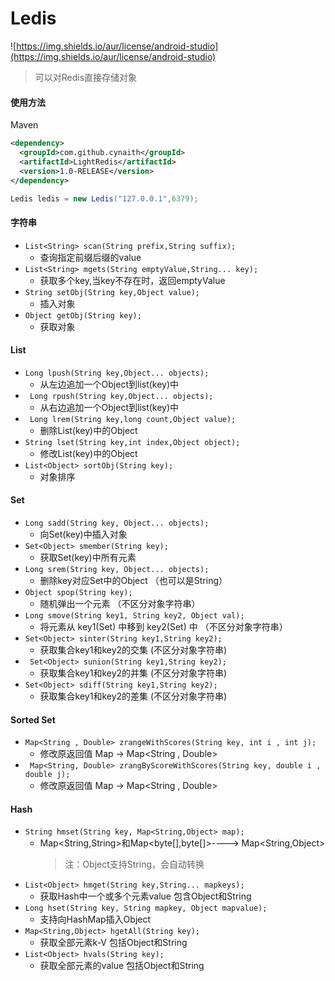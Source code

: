 # Ledis
![https://img.shields.io/aur/license/android-studio](https://img.shields.io/aur/license/android-studio)
> 可以对Redis直接存储对象

#### 使用方法 

Maven
```xml
<dependency>
  <groupId>com.github.cynaith</groupId>
  <artifactId>LightRedis</artifactId>
  <version>1.0-RELEASE</version>
</dependency>
```

```java
Ledis ledis = new Ledis("127.0.0.1",6379);
```


#### 字符串
- `List<String> scan(String prefix,String suffix);`
    - 查询指定前缀后缀的value
- `List<String> mgets(String emptyValue,String... key);`
    - 获取多个key,当key不存在时，返回emptyValue
- `String setObj(String key,Object value);`
    - 插入对象
- `Object getObj(String key);`
    - 获取对象

#### List
- `Long lpush(String key,Object... objects);`
    - 从左边追加一个Object到list(key)中
- ` Long rpush(String key,Object... objects);`
    - 从右边追加一个Object到list(key)中
- ` Long lrem(String key,long count,Object value);`
    - 删除List(key)中的Object
- `String lset(String key,int index,Object object);`
    - 修改List(key)中的Object
- `List<Object> sortObj(String key);`
    - 对象排序
#### Set
- `Long sadd(String key, Object... objects);`
    - 向Set(key)中插入对象
- `Set<Object> smember(String key);`
    - 获取Set(key)中所有元素 
- `Long srem(String key, Object... objects);`
    - 删除key对应Set中的Object （也可以是String）
- `Object spop(String key);`
    - 随机弹出一个元素 （不区分对象字符串）
- `Long smove(String key1, String key2, Object val);`
    - 将元素从 key1(Set) 中移到 key2(Set) 中 （不区分对象字符串）
- `Set<Object> sinter(String key1,String key2);`
    - 获取集合key1和key2的交集 (不区分对象字符串)
- ` Set<Object> sunion(String key1,String key2);`
    - 获取集合key1和key2的并集 (不区分对象字符串)
- `Set<Object> sdiff(String key1,String key2);`
    - 获取集合key1和key2的差集 (不区分对象字符串)
#### Sorted Set
- `Map<String , Double> zrangeWithScores(String key, int i , int j);`
    - 修改原返回值 Map<Tuple> -> Map<String , Double>
- ` Map<String, Double> zrangByScoreWithScores(String key, double i , double j);`
    - 修改原返回值 Map<Tuple> -> Map<String , Double>
#### Hash
- `String hmset(String key, Map<String,Object> map);`
    - Map<String,String>和Map<byte[],byte[]>----> Map<String,Object>
        > 注：Object支持String，会自动转换
- `List<Object> hmget(String key,String... mapkeys);`
    - 获取Hash中一个或多个元素value 包含Object和String
- `Long hset(String key, String mapkey, Object mapvalue);`
    - 支持向HashMap插入Object
- `Map<String,Object> hgetAll(String key);`
    - 获取全部元素k-V 包括Object和String
- `List<Object> hvals(String key);`
    - 获取全部元素的value 包括Object和String

